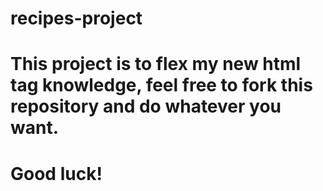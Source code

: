 # recipes-project
# This project is to flex my new html tag knowledge, feel free to fork this repository and do whatever you want.
# Good luck!